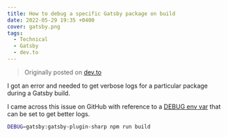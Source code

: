 ```yaml
---
title: How to debug a specific Gatsby package on build
date: 2022-05-29 19:35 +0400
cover: gatsby.png
tags:
  - Technical
  - Gatsby
  - dev.to
---
```


> Originally posted on [dev.to][dev.to]

I got an error and needed to get verbose logs for a particular package during a Gatsby build.

I came across this issue on GitHub with reference to a [DEBUG env var][github] that can be set to get better logs.

```bash
DEBUG=gatsby:gatsby-plugin-sharp npm run build
```

[dev.to]: https://dev.to/cbillowes/how-to-debug-a-specific-gatsby-package-on-build-3bid
[github]: https://github.com/gatsbyjs/gatsby/issues/34051#issuecomment-1077425897
